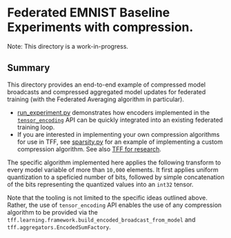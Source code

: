 # Federated EMNIST Baseline Experiments with compression.

Note: This directory is a work-in-progress.

## Summary

This directory provides an end-to-end example of compressed model broadcasts and
compressed aggregated model updates for federated training (with the Federated
Averaging algorithm in particular).

*   [run_experiment.py](https://github.com/google-research/federated/blob/master/compression/run_experiment.py)
    demonstrates how encoders implemented in the
    [`tensor_encoding`](https://github.com/tensorflow/model-optimization/tree/master/tensorflow_model_optimization/python/core/internal/tensor_encoding)
    API can be quickly integrated into an existing federated training loop.
*   If you are interested in implementing your own compression algorithms for
    use in TFF, see
    [sparsity.py](https://github.com/google-research/federated/blob/master/compression/sparsity.py)
    for an example of implementing a custom compression algorithm. See also
    [TFF for research](https://github.com/tensorflow/federated/blob/main/docs/tff_for_research.md).

The specific algorithm implemented here applies the following transform to every
model variable of more than `10,000` elements. It first applies uniform
quantization to a speficied number of bits, followed by simple concatenation of
the bits representing the quantized values into an `int32` tensor.

Note that the tooling is not limited to the specific ideas outlined above.
Rather, the use of `tensor_encoding` API enables the use of any compression
algorithm to be provided via the
`tff.learning.framework.build_encoded_broadcast_from_model` and
`tff.aggregators.EncodedSumFactory`.
